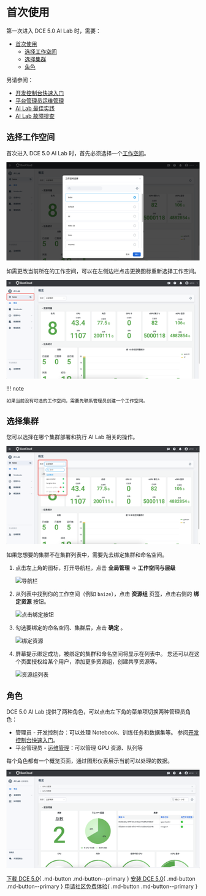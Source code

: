 # 首次使用

第一次进入 DCE 5.0 AI Lab 时，需要：

- [首次使用](#首次使用)
  - [选择工作空间](#选择工作空间)
  - [选择集群](#选择集群)
  - [角色](#角色)

另请参阅：

- [开发控制台快速入门](../developer/quick-start.md)
- [平台管理员运维管理](../oam/index.md)
- [AI Lab 最佳实践](../best-practice/deploy-nfs-in-worker.md)
- [AI Lab 故障排查](../troubleshoot/index.md)

## 选择工作空间

首次进入 DCE 5.0 AI Lab 时，首先必须选择一个[工作空间](../../ghippo/user-guide/workspace/workspace.md)。

![选择工作空间](../images/workspace.png)

如需更改当前所在的工作空间，可以在左侧边栏点击更换图标重新选择工作空间。

![更改工作空间](../images/change-ws.png)

!!! note

    如果当前没有可选的工作空间，需要先联系管理员创建一个工作空间。

## 选择集群

您可以选择在哪个集群部署和执行 AI Lab 相关的操作。

![选择集群](../images/cluster.png)

如果您想要的集群不在集群列表中，需要先去绑定集群和命名空间。

1. 点击左上角的图标，打开导航栏，点击 **全局管理** -> **工作空间与层级**

    ![导航栏](../images/bind01.png)

1. 从列表中找到你的工作空间（例如 `baize`），点击 **资源组** 页签，点击右侧的 **绑定资源** 按钮。

    ![点击绑定按钮](../images/bind02.png)

1. 勾选要绑定的命名空间、集群后，点击 **确定** 。

    ![绑定资源](../images/bind03.png)

1. 屏幕提示绑定成功，被绑定的集群和命名空间将显示在列表中。
   您还可以在这个页面授权给某个用户，添加更多资源组，创建共享资源等。

    ![资源组列表](../images/bind04.png)

## 角色

DCE 5.0 AI Lab 提供了两种角色，可以点击左下角的菜单项切换两种管理员角色：

- 管理员 - 开发控制台：可以处理 Notebook、训练任务和数据集等。
  参阅[开发控制台快速入门](../developer/quick-start.md)。
- 平台管理员 - [运维管理](../oam/index.md)：可以管理 GPU 资源、队列等

每个角色都有一个概览页面，通过图形仪表展示当前可以处理的数据。

![运维概览](../images/oam-overview.png)

[下载 DCE 5.0](../../download/index.md){ .md-button .md-button--primary }
[安装 DCE 5.0](../../install/index.md){ .md-button .md-button--primary }
[申请社区免费体验](../../dce/license0.md){ .md-button .md-button--primary }
